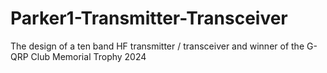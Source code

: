 # Parker1-Transmitter-Transceiver
The design of a ten band HF transmitter / transceiver and winner of the G-QRP Club Memorial Trophy 2024
